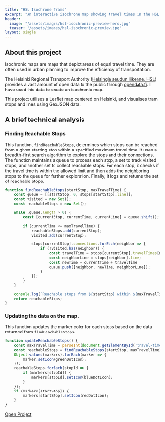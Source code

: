 ```yaml
---
title: "HSL Isochrone Trams"
excerpt: "An interactive isochrone map showing travel times in the HSL tram system in Helsinki."
header:
  image: "/assets/images/hsl-isochronic-preview-hero.jpg"
  teaser: "/assets/images/hsl-isochronic-preview.jpg"
layout: single
---
```


## About this project 
Isochronic maps are maps that depict areas of equal travel time. They are often used in urban planning to improve the efficiency of transportation.

The Helsinki Regional Transport Authority ([Helsingin seudun liikenne, HSL](https://www.hsl.fi/)) provides a vast amount of open data to the public through [opendata.fi](https://www.opendata.fi/data/en_GB/organization/helsingin-seudun-liikenne). I have used this data to create an isochronic map.


This project utilises a Leaflet map centered on Helsinki, and visualises tram stops and lines using GeoJSON data.

## A brief technical analysis
### Finding Reachable Stops

This function, `findReachableStops`, determines which stops can be reached from a given starting stop within a specified maximum travel time. It uses a breadth-first search algorithm to explore the stops and their connections. The function maintains a queue to process each stop, a set to track visited stops, and another set to collect reachable stops. For each stop, it checks if the travel time is within the allowed limit and then adds the neighboring stops to the queue for further exploration. Finally, it logs and returns the set of reachable stops.

```javascript
function findReachableStops(startStop, maxTravelTime) {
	const queue = [[startStop, 0, stops[startStop].line]];
	const visited = new Set();
	const reachableStops = new Set();

	while (queue.length > 0) {
    	const [currentStop, currentTime, currentLine] = queue.shift();

    	if (currentTime <= maxTravelTime) {
        	reachableStops.add(currentStop);
        	visited.add(currentStop);

        	stops[currentStop].connections.forEach(neighbor => {
            	if (!visited.has(neighbor)) {
                	const travelTime = stops[currentStop].travelTimes[neighbor];
                	const neighborLine = stops[neighbor].line;
                	const newTime = currentTime + travelTime;
                	queue.push([neighbor, newTime, neighborLine]);
            	}
        	});
    	}
	}

	console.log(`Reachable stops from ${startStop} within ${maxTravelTime} minutes:`, reachableStops);
	return reachableStops;
}
```


### Updating the data on the map.

This function updates the marker color for each stops based on the data returned from `findReachableStops`.

```javascript
function updateReachableStops() {
    const maxTravelTime = parseInt(document.getElementById('travel-time-slider').value, 10);
    const reachableStops = findReachableStops(startStop, maxTravelTime);
    Object.values(markers).forEach(marker => {
        marker.setIcon(greenDotIcon);
    });
    reachableStops.forEach(stopId => {
        if (markers[stopId]) {
            markers[stopId].setIcon(blueDotIcon);
        }
    });
    if (markers[startStop]) {
        markers[startStop].setIcon(redDotIcon);
    }
}
```



<a href="https://kujal.github.io/HSL-isochrone-trams/" class="btn btn--primary">Open Project</a>